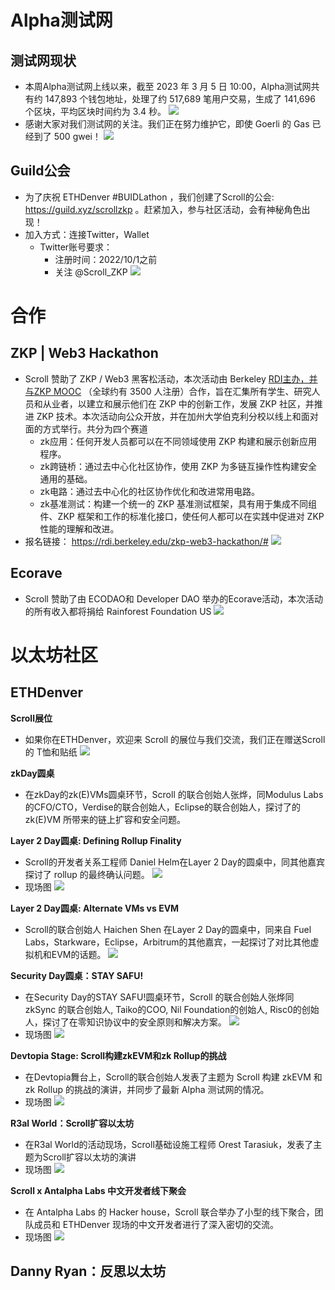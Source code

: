 
# Alpha测试网

## 测试网现状
- 本周Alpha测试网上线以来，截至 2023 年 3 月 5 日 10:00，Alpha测试网共有约 147,893 个钱包地址，处理了约 517,689 笔用户交易，生成了 141,696 个区块，平均区块时间约为 3.4 秒。
![](img/5-2.png)
- 感谢大家对我们测试网的关注。我们正在努力维护它，即使 Goerli 的 Gas 已经到了 500 gwei！
![](img/5-0.png)
 

## Guild公会
- 为了庆祝 ETHDenver #BUIDLathon ，我们创建了Scroll的公会: https://guild.xyz/scrollzkp 。赶紧加入，参与社区活动，会有神秘角色出现！
- 加入方式：连接Twitter，Wallet
	- Twitter账号要求：
		- 注册时间：2022/10/1之前
		- 关注 @Scroll_ZKP
![](img/5-3.png)




# 合作
## ZKP | Web3 Hackathon
- Scroll 赞助了 ZKP / Web3 黑客松活动，本次活动由 Berkeley [RDI主办，并与](https://rdi.berkeley.edu/)[ZKP MOOC](https://zk-learning.org/) （全球约有 3500 人注册）合作，旨在汇集所有学生、研究人员和从业者，以建立和展示他们在 ZKP 中的创新工作，发展 ZKP 社区，并推进 ZKP 技术。本次活动向公众开放，并在加州大学伯克利分校以线上和面对面的方式举行。共分为四个赛道
	- zk应用：任何开发人员都可以在不同领域使用 ZKP 构建和展示创新应用程序。
	- zk跨链桥：通过去中心化社区协作，使用 ZKP 为多链互操作性构建安全通用的基础。
	- zk电路：通过去中心化的社区协作优化和改进常用电路。
	- zk基准测试：构建一个统一的 ZKP 基准测试框架，具有用于集成不同组件、ZKP 框架和工作的标准化接口，使任何人都可以在实践中促进对 ZKP 性能的理解和改进。
- 报名链接： https://rdi.berkeley.edu/zkp-web3-hackathon/#
![](img/5-8.png)

## Ecorave
- Scroll 赞助了由 ECODAO和 Developer DAO 举办的Ecorave活动，本次活动的所有收入都将捐给 Rainforest Foundation US
![](img/5-9.png)

# 以太坊社区

## ETHDenver
**Scroll展位**
- 如果你在ETHDenver，欢迎来 Scroll 的展位与我们交流，我们正在赠送Scroll的 T恤和贴纸
![](img/5-4.png)

**zkDay圆桌**
- 在zkDay的zk(E)VMs圆桌环节，Scroll 的联合创始人张烨，同Modulus Labs的CFO/CTO，Verdise的联合创始人，Eclipse的联合创始人，探讨了的 zk(E)VM 所带来的链上扩容和安全问题。



**Layer 2 Day圆桌: Defining Rollup Finality**
- Scroll的开发者关系工程师 Daniel Helm在Layer 2 Day的圆桌中，同其他嘉宾探讨了 rollup 的最终确认问题。
![](img/5-1.png)
- 现场图
![](img/5-13.png)

**Layer 2 Day圆桌: Alternate VMs vs EVM**
- Scroll的联合创始人 Haichen Shen 在Layer 2 Day的圆桌中，同来自 Fuel Labs，Starkware，Eclipse，Arbitrum的其他嘉宾，一起探讨了对比其他虚拟机和EVM的话题。
![](img/5-5.png)


**Security Day圆桌：STAY SAFU!**
- 在Security Day的STAY SAFU!圆桌环节，Scroll 的联合创始人张烨同 zkSync 的联合创始人, Taiko的COO, Nil Foundation的创始人, Risc0的创始人，探讨了在零知识协议中的安全原则和解决方案。
![](img/5-6.png)
- 现场图
![](img/5-14.png)

**Devtopia Stage: Scroll构建zkEVM和zk Rollup的挑战**
- 在Devtopia舞台上，Scroll的联合创始人发表了主题为 Scroll 构建 zkEVM 和 zk Rollup 的挑战的演讲，并同步了最新 Alpha 测试网的情况。
- 现场图
![](img/5-10.png)

**R3al World：Scroll扩容以太坊**
- 在R3al World的活动现场，Scroll基础设施工程师 Orest Tarasiuk，发表了主题为Scroll扩容以太坊的演讲
- 现场图
![](img/5-12.png)

**Scroll x Antalpha Labs 中文开发者线下聚会**
- 在 Antalpha Labs 的 Hacker house，Scroll 联合举办了小型的线下聚合，团队成员和 ETHDenver 现场的中文开发者进行了深入密切的交流。
- 现场图
![](img/5-11.png)




## Danny Ryan：反思以太坊



